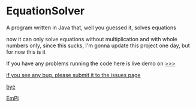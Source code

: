 # EquationSolver
A program written in Java that, well you guessed it, solves equations

now it can only solve equations without multiplication and with whole numbers only, since this sucks, I'm gonna update this project one day, but for now this is it

If you have any problems running the code here is live demo on <a href="https://replit.com/@EmPiCoder/EquationSolver" repl>>>>

if you see any bug, please submit it to the issues page

bye

EmPi
